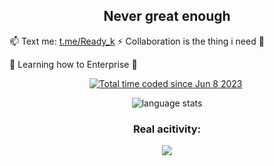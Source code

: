 <!--
[__Open Lecture hall of the Summer Schools (Yandex)__](https://yandex.ru/yaintern/schools/open-lectures)
 -->

<h2 align="center"> Never great enough </h2>

📫 Text me: [t.me/Ready_k](https://t.me/Ready_k) ⚡ Collaboration is the thing i need 👯

🌱 Learning how to Enterprise 🏢

<p align=center>
 <a href="https://wakatime.com/@readyyyk"><img src="https://wakatime.com/badge/user/cf578893-46db-4f69-ba9f-f13dea678bf9.svg" alt="Total time coded since Jun 8 2023" /></a>
 <img src="https://hit.yhype.me/github/profile?user_id=78100125" alt="">
</p>
<p align=center>
<!--   <img src="https://github-readme-stats.vercel.app/api/pin/?username=readyyyk&repo=chatbin&theme=dark"> <img src="https://github-readme-stats.vercel.app/api/pin/?username=readyyyk&repo=chatbin-server&theme=dark"> --> <img src="https://github-readme-stats-git-masterrstaa-rickstaa.vercel.app/api/top-langs/?username=readyyyk&hide=html&langs_count=4&layout=compact&size_weight=1&count_weight=0.4&theme=dracula" alt="language stats">

 <h3 align=center> Real acitivity: </h3>
 
 <p align=center><img src="https://wakatime.com/share/@readyyyk/839edb2e-8d56-4720-a3a8-3d119cc79ade.svg"></img></p>
</p>
